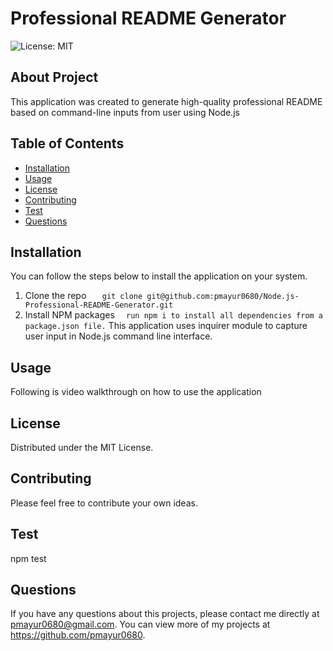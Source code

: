 # Professional README Generator
![License: MIT](https://img.shields.io/badge/License-MIT-yellow.svg)
## About Project
This application was created to generate high-quality professional README based on command-line inputs from user using Node.js
## Table of Contents
  - [Installation](#installation)
  - [Usage](#usage)
  - [License](#license)  
  - [Contributing](#contributing)
  - [Test](#test)  
  - [Questions](#questions)  
## Installation
You can follow the steps below to install the application on your system.

1. Clone the repo
`    git clone git@github.com:pmayur0680/Node.js-Professional-README-Generator.git
`    
2. Install NPM packages
`   run npm i to install all dependencies from a package.json file.
`
This application uses inquirer module to capture user input in Node.js command line interface.

## Usage
Following is video walkthrough on how to use the application
## License
Distributed under the MIT License.
## Contributing
Please feel free to contribute your own ideas.
## Test
npm test
## Questions
If you have any questions about this projects, please contact me directly at pmayur0680@gmail.com. You can view more of my projects at https://github.com/pmayur0680.
